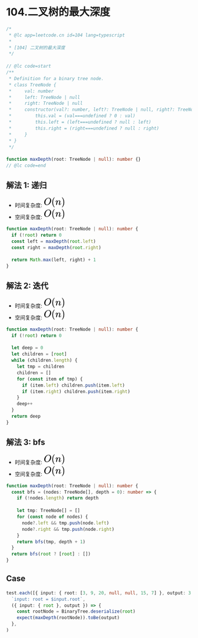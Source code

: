 # 104.二叉树的最大深度

```ts
/*
 * @lc app=leetcode.cn id=104 lang=typescript
 *
 * [104] 二叉树的最大深度
 */

// @lc code=start
/**
 * Definition for a binary tree node.
 * class TreeNode {
 *     val: number
 *     left: TreeNode | null
 *     right: TreeNode | null
 *     constructor(val?: number, left?: TreeNode | null, right?: TreeNode | null) {
 *         this.val = (val===undefined ? 0 : val)
 *         this.left = (left===undefined ? null : left)
 *         this.right = (right===undefined ? null : right)
 *     }
 * }
 */

function maxDepth(root: TreeNode | null): number {}
// @lc code=end
```

## 解法 1: 递归

- 时间复杂度: <!-- $O(n)$ --> <img style="transform: translateY(0.1em); background: white;" src="./svg/o-n.svg" alt="O(n)">
- 空间复杂度: <!-- $O(n)$ --> <img style="transform: translateY(0.1em); background: white;" src="./svg/o-n.svg" alt="O(n)">

```ts
function maxDepth(root: TreeNode | null): number {
  if (!root) return 0
  const left = maxDepth(root.left)
  const right = maxDepth(root.right)

  return Math.max(left, right) + 1
}
```

## 解法 2: 迭代

- 时间复杂度: <!-- $O(n)$ --> <img style="transform: translateY(0.1em); background: white;" src="./svg/o-n.svg" alt="O(n)">
- 空间复杂度: <!-- $O(n)$ --> <img style="transform: translateY(0.1em); background: white;" src="./svg/o-n.svg" alt="O(n)">

```ts
function maxDepth(root: TreeNode | null): number {
  if (!root) return 0

  let deep = 0
  let children = [root]
  while (children.length) {
    let tmp = children
    children = []
    for (const item of tmp) {
      if (item.left) children.push(item.left)
      if (item.right) children.push(item.right)
    }
    deep++
  }
  return deep
}
```

## 解法 3: bfs

- 时间复杂度: <!-- $O(n)$ --> <img style="transform: translateY(0.1em); background: white;" src="./svg/o-n.svg" alt="O(n)">
- 空间复杂度: <!-- $O(n)$ --> <img style="transform: translateY(0.1em); background: white;" src="./svg/o-n.svg" alt="O(n)">

```ts
function maxDepth(root: TreeNode | null): number {
  const bfs = (nodes: TreeNode[], depth = 0): number => {
    if (!nodes.length) return depth

    let tmp: TreeNode[] = []
    for (const node of nodes) {
      node?.left && tmp.push(node.left)
      node?.right && tmp.push(node.right)
    }
    return bfs(tmp, depth + 1)
  }
  return bfs(root ? [root] : [])
}
```

## Case

```ts
test.each([{ input: { root: [3, 9, 20, null, null, 15, 7] }, output: 3 }])(
  `input: root = $input.root`,
  ({ input: { root }, output }) => {
    const rootNode = BinaryTree.deserialize(root)
    expect(maxDepth(rootNode)).toBe(output)
  },
)
```
